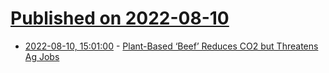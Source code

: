 # [Published on 2022-08-10](index.md)

* [2022-08-10, 15:01:00](https://soylentnews.org/article.pl?sid=22/08/09/1457224&from=rss) - [Plant-Based ‘Beef’ Reduces CO2 but Threatens Ag Jobs](https://soylentnews.org/article.pl?sid=22/08/09/1457224&from=rss)
